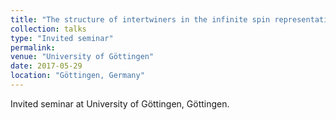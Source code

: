 ```yaml
---
title: "The structure of intertwiners in the infinite spin representation"
collection: talks
type: "Invited seminar"
permalink: 
venue: "University of Göttingen"
date: 2017-05-29
location: "Göttingen, Germany"
---
```

Invited seminar at University of Göttingen, Göttingen.